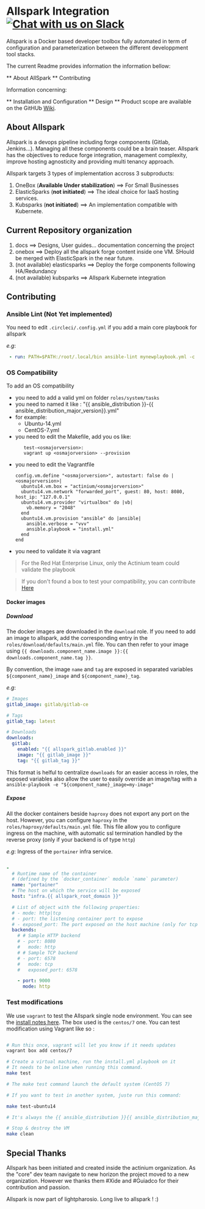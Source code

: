 

# Allspark Integration[![Chat with us on Slack](https://img.shields.io/badge/chat%20with%20us%20on-Slack-blue.svg)](https://lightpharosio.slack.com)

Allspark is a Docker based developer toolbox fully automated in term of configuration and parameterization between the different developpment tool stacks.

<aside class="notice">
The current Readme provides information the information bellow:
  
** About AllSpark
** Contributing
  
Information concerning:

** Installation and Configuration
** Design
** Product scope are available on the GitHUb [Wiki](https://github.com/lightpharosio/allspark_iaas_integration/wiki).
</aside>


## About Allspark

Allspark is a devops pipeline including forge components (Gitlab, Jenkins...). Managing all these components could be a brain teaser. Allspark has the objectives to reduce forge integration, management complexity, improve hosting agnosticity and providing multi tenancy approach.  

Allspark targets 3 types of implementation accross 3 subproducts:
1. OneBox (**Available Under stabilization**) ==> For Small Businesses
2. ElasticSparks (**not initiated**) ==> The ideal choice for IaaS hosting services.
3. Kubsparks (**not initiated**) ==> An implementation compatible with Kubernete.

## Current Repository organization

1. docs ==> Designs, User guides... documentation concerning the project
2. onebox ==> Deploy all the allspark forge content inside one VM. SHould be merged with ElasticSpark in the near future.
3. (not available) elasticsparks ==> Deploy the forge components following HA/Redundancy  
3. (not available) kubsparks ==> Allspark Kubernete integration 


## Contributing

### Ansible Lint (Not Yet implemented)
You need to edit `.circleci/.config.yml` if you add a main core playbook for allspark

_e.g_:
```yaml
 - run: PATH=$PATH:/root/.local/bin ansible-lint mynewplaybook.yml -c .circleci/.ansible-lint
```

### OS Compatibility

To add an OS compatibility
  - you need to add a valid yml on folder ```roles/system/tasks```
  - you need to named it like : "{{ ansible_distribution }}-{{ ansible_distribution_major_version}}.yml"
  - for example:
    - Ubuntu-14.yml
    - CentOS-7.yml
  - you need to edit the Makefile, add you os like:
    ```
       test-<osmajorversion>:
       vagrant up <osmajorversion> --provision
    ```
  - you need to edit the Vagrantfile
    ```
    config.vm.define "<osmajorversion>", autostart: false do |<osmajorversion>|
      ubuntu14.vm.box = "actinium/<osmajorversion>"
      ubuntu14.vm.network "forwarded_port", guest: 80, host: 8080, host_ip: "127.0.0.1"
      ubuntu14.vm.provider "virtualbox" do |vb|
        vb.memory = "2048"
      end
      ubuntu14.vm.provision "ansible" do |ansible|
        ansible.verbose = "vvv"
        ansible.playbook = "install.yml"
      end
    end
    ```
  - you need to validate it via vagrant

>For the Red Hat Enterprise Linux, only the Actinium team could validate the playbook

>If you don't found a box to test your compatibility, you can contribute [Here](https://app.vagrantup.com/actinium/)

#### Docker images

##### Download

The docker images are downloaded in the `download` role.
If you need to add an image to allspark, add the corresponding entry
in the `roles/download/defaults/main.yml` file. You can then refer to
your image using `{{ downloads.component_name.image }}:{{ downloads.component_name.tag }}`.

By convention, the image `name` and `tag` are exposed in separated variables `${component_name}_image` and `${component_name}_tag`.

_e.g_:
```yaml
# Images
gitlab_image: gitlab/gitlab-ce

# Tags
gitlab_tag: latest

# Downloads
downloads:
  gitlab:
    enabled: "{{ allspark_gitlab.enabled }}"
    image: "{{ gitlab_image }}"
    tag: "{{ gitlab_tag }}"
```

This format is helful to centralize `downloads` for an easier access in roles, the exposed variables also allow the user to
easily override an image/tag with a `ansible-playbook -e "${component_name}_image=my-image"`

##### Expose

All the docker containers beside `haproxy` does not export any port on the host.
However, you can configure `haproxy` in the `roles/haproxy/defaults/main.yml` file.
This file allow you to configure ingress on the machine, with automatic ssl termination handled
by the reverse proxy (only if your backend is of type `http`)

_e.g_: Ingress of the `portainer` infra service.
```yaml

-
  # Runtime name of the container
  # (defined by the `docker_container` module `name` parameter)
  name: "portainer"
  # The host on which the service will be exposed
  host: "infra.{{ allspark_root_domain }}"

  # List of object with the following properties:
  # - mode: http|tcp
  # - port: the listening container port to expose
  # - exposed_port: The port exposed on the host machine (only for tcp mode)
  backends:
    # # Sample HTTP backend
    # - port: 8080
    #   mode: http
    # # Sample TCP backend
    # - port: 6578
    #   mode: tcp
    #   exposed_port: 6578

    - port: 9000
      mode: http

```

### Test modifications

We use `vagrant` to test the Allspark single node environment.
You can see the [install notes here](https://www.vagrantup.com/docs/installation/).
The box used is the `centos/7` one.
You can test modification using Vagrant like so :
```sh

# Run this once, vagrant will let you know if it needs updates
vagrant box add centos/7

# Create a virtual machine, run the install.yml playbook on it
# It needs to be online when running this command.
make test

# The make test command launch the default system (CentOS 7)

# If you want to test in another system, juste run this command:

make test-ubuntu14

# It's always the {{ ansible_distribution }}{{ ansible_distribution_major_version }}

# Stop & destroy the VM
make clean
```

## Special Thanks
Allspark has been initiated and created inside the actinium organization. As the "core" dev team navigate to new horizon the project moved to a new organization. However we thanks them #Xide and #Guiadco for their contribution and passion. 

Allspark is now part of lightpharosio. Long live to allspark ! :)
